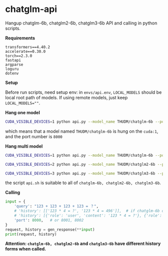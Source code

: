 # chatglm-api

Hangup chatglm-6b, chatglm2-6b, chatglm3-6b API and calling in python scripts.

**Requirements**
```
transformers==4.40.2
accelerate==0.30.0
torch==2.3.0
fastapi
argparse
loguru
dotenv
```

**Setup**

Before run scripts, need setup env: in `envs/api.env`, `LOCAL_MODELS` should be local root path of models. If using remote models, just keep `LOCAL_MODELS=""`.

**Hang one model**

```bash
CUDA_VISIBLE_DEVICES=1 python api.py --model_name THUDM/chatglm-6b --port 8000
```

which means that a model named `THUDM/chatglm-6b` is hung on the `cuda:1`, and the port number is `8000`

**Hang multi model**

```bash
CUDA_VISIBLE_DEVICES=1 python api.py --model_name THUDM/chatglm-6b --port 8000

CUDA_VISIBLE_DEVICES=2 python api.py --model_name THUDM/chatglm2-6b --port 8001

CUDA_VISIBLE_DEVICES=3 python api.py --model_name THUDM/chatglm3-6b --port 8002
```

the script `api.sh` is suitable to all of `chatglm-6b, chatglm2-6b, chatglm3-6b`.

**Calling**

```python
input = {
    'query': "123 + 123 + 123 + 123 = ？",
    # 'history': [['123 * 4 = ?', '123 * 4 = 496']],  # if chatglm-6b or chatglm2-6b
    # 'history': [{'role': 'user', 'content': '123 * 4 = ?'}, {'role': 'assistant', 'metadata': '', 'content': '123 * 4 = 496'}], # if chatglm3-6b
    'port': 8000,   # or 8001, 8002
}
request, history = gen_response(**input)
print(request, history)
```

**Attention: `chatglm-6b, chatglm2-6b` and `chatglm3-6b` have different history forms when called.**

